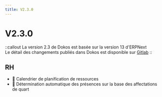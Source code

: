```yaml
---
title: V2.3.0
---
```


# V2.3.0

::callout
La version 2.3 de Dokos est basée sur la version 13 d'ERPNext  
Le détail des changements publiés dans Dokos est disponible sur [Gitlab](https://gitlab.com/dokos/dokos/-/releases)
::

## RH

- :rocket: Calendrier de planification de ressources
- :rocket: Détermination automatique des présences sur la base des affectations de quart
